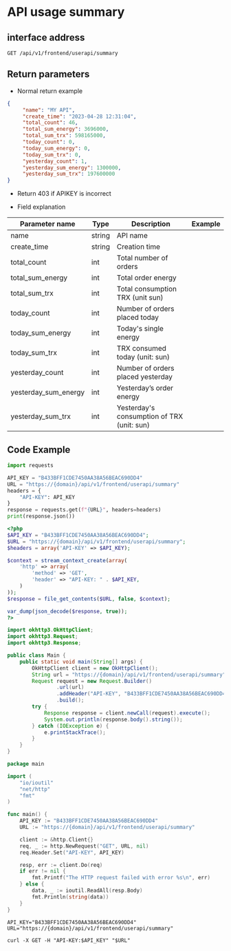 # API usage summary

## interface address

```
GET /api/v1/frontend/userapi/summary
```

## Return parameters

- Normal return example
```json
{
     "name": "MY API",
     "create_time": "2023-04-28 12:31:04",
     "total_count": 46,
     "total_sum_energy": 3696000,
     "total_sum_trx": 598165000,
     "today_count": 0,
     "today_sum_energy": 0,
     "today_sum_trx": 0,
     "yesterday_count": 1,
     "yesterday_sum_energy": 1300000,
     "yesterday_sum_trx": 197600000
}
```

- Return 403 if APIKEY is incorrect

- Field explanation

| Parameter name | Type | Description | Example |
| -------- | -------- | -------- | -------- |
| name | string | API name | |
| create_time | string | Creation time | |
| total_count | int | Total number of orders | |
| total_sum_energy | int | Total order energy | |
| total_sum_trx | int | Total consumption TRX (unit sun) | |
| today_count | int | Number of orders placed today | |
| today_sum_energy | int | Today's single energy | |
| today_sum_trx | int | TRX consumed today (unit: sun) | |
| yesterday_count | int | Number of orders placed yesterday | |
| yesterday_sum_energy | int | Yesterday’s order energy | |
| yesterday_sum_trx | int | Yesterday's consumption of TRX (unit: sun) | |


## Code Example

<CodeGroup>
  <CodeGroupItem title="Python" active>

```python
import requests

API_KEY = "B433BFF1CDE7450AA38A56BEAC690DD4"
URL = "https://{domain}/api/v1/frontend/userapi/summary"
headers = {
    "API-KEY": API_KEY
}
response = requests.get(f"{URL}", headers=headers)
print(response.json())
```

  </CodeGroupItem>

  <CodeGroupItem title="Php">

```php
<?php
$API_KEY = "B433BFF1CDE7450AA38A56BEAC690DD4";
$URL = "https://{domain}/api/v1/frontend/userapi/summary";
$headers = array('API-KEY' => $API_KEY);

$context = stream_context_create(array(
    'http' => array(
        'method' => 'GET',
        'header' => "API-KEY: " . $API_KEY,
    )
));
$response = file_get_contents($URL, false, $context);

var_dump(json_decode($response, true));
?>

```

  </CodeGroupItem>

  <CodeGroupItem title="Java">
  
```java
import okhttp3.OkHttpClient;
import okhttp3.Request;
import okhttp3.Response;

public class Main {
    public static void main(String[] args) {
        OkHttpClient client = new OkHttpClient();
        String url = "https://{domain}/api/v1/frontend/userapi/summary";
        Request request = new Request.Builder()
                .url(url)
                .addHeader("API-KEY", "B433BFF1CDE7450AA38A56BEAC690DD4")
                .build();
        try {
            Response response = client.newCall(request).execute();
            System.out.println(response.body().string());
        } catch (IOException e) {
            e.printStackTrace();
        }
    }
}

```

  </CodeGroupItem>

  <CodeGroupItem title="Go">
  
```go
package main

import (
	"io/ioutil"
	"net/http"
	"fmt"
)

func main() {
	API_KEY := "B433BFF1CDE7450AA38A56BEAC690DD4"
	URL := "https://{domain}/api/v1/frontend/userapi/summary"

	client := &http.Client{}
	req, _ := http.NewRequest("GET", URL, nil)
	req.Header.Set("API-KEY", API_KEY)

	resp, err := client.Do(req)
	if err != nil {
		fmt.Printf("The HTTP request failed with error %s\n", err)
	} else {
		data, _ := ioutil.ReadAll(resp.Body)
		fmt.Println(string(data))
	}
}

```
  </CodeGroupItem>

  <CodeGroupItem title="Shell">
  
```shell
API_KEY="B433BFF1CDE7450AA38A56BEAC690DD4"
URL="https://{domain}/api/v1/frontend/userapi/summary"

curl -X GET -H "API-KEY:$API_KEY" "$URL"

```
  </CodeGroupItem>
</CodeGroup>